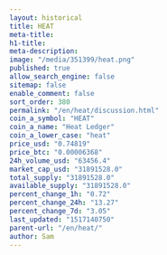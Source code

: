 ```yaml
---
layout: historical
title: HEAT
meta-title: 
h1-title: 
meta-description: 
image: "/media/351399/heat.png"
published: true
allow_search_engine: false
sitemap: false
enable_comment: false
sort_order: 380
permalink: "/en/heat/discussion.html"
coin_a_symbol: "HEAT"
coin_a_name: "Heat Ledger"
coin_a_lower_case: "heat"
price_usd: "0.74819"
price_btc: "0.00006368"
24h_volume_usd: "63456.4"
market_cap_usd: "31891528.0"
total_supply: "31891528.0"
available_supply: "31891528.0"
percent_change_1h: "0.72"
percent_change_24h: "13.27"
percent_change_7d: "3.05"
last_updated: "1517140750"
parent-url: "/en/heat/"
author: Sam
---
```


